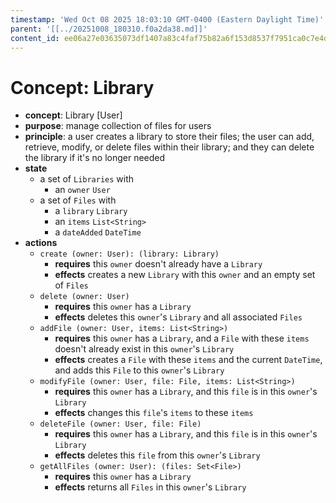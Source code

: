 ```yaml
---
timestamp: 'Wed Oct 08 2025 18:03:10 GMT-0400 (Eastern Daylight Time)'
parent: '[[../20251008_180310.f0a2da38.md]]'
content_id: ee06a27e03635073df1407a83c4faf75b82a6f153d8537f7951ca0c7e4d9ce58
---
```


# Concept: Library

* **concept**: Library \[User]
* **purpose**: manage collection of files for users
* **principle**: a user creates a library to store their files; the user can add, retrieve, modify, or delete files within their library; and they can delete the library if it's no longer needed
* **state**
  * a set of `Libraries` with
    * an `owner` `User`
  * a set of `Files` with
    * a `library` `Library`
    * an `items` `List<String>`
    * a `dateAdded` `DateTime`
* **actions**
  * `create (owner: User): (library: Library)`
    * **requires** this `owner` doesn't already have a `Library`
    * **effects** creates a new `Library` with this `owner` and an empty set of `Files`
  * `delete (owner: User)`
    * **requires** this `owner` has a `Library`
    * **effects** deletes this `owner`'s `Library` and all associated `Files`
  * `addFile (owner: User, items: List<String>)`
    * **requires** this `owner` has a `Library`, and a `File` with these `items` doesn't already exist in this `owner`'s `Library`
    * **effects** creates a `File` with these `items` and the current `DateTime`, and adds this `File` to this `owner`'s `Library`
  * `modifyFile (owner: User, file: File, items: List<String>)`
    * **requires** this `owner` has a `Library`, and this `file` is in this `owner`'s `Library`
    * **effects** changes this `file`'s `items` to these `items`
  * `deleteFile (owner: User, file: File)`
    * **requires** this `owner` has a `Library`, and this `file` is in this `owner`'s `Library`
    * **effects** deletes this `file` from this `owner`'s `Library`
  * `getAllFiles (owner: User): (files: Set<File>)`
    * **requires** this `owner` has a `Library`
    * **effects** returns all `Files` in this `owner`'s `Library`
